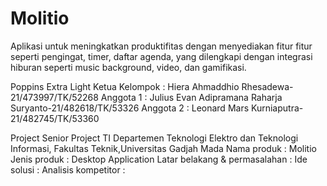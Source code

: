 # Molitio
Aplikasi untuk meningkatkan produktifitas dengan menyediakan fitur fitur seperti pengingat, timer, daftar agenda, yang dilengkapi dengan integrasi hiburan seperti music background, video, dan gamifikasi.

Poppins Extra Light
Ketua Kelompok : Hiera Ahmaddhio Rhesadewa-21/473997/TK/52268
Anggota 1 : Julius Evan Adipramana Raharja Suryanto-21/482618/TK/53326
Anggota 2 : Leonard Mars Kurniaputra-21/482745/TK/53360


Project Senior Project TI
Departemen Teknologi Elektro dan Teknologi Informasi, Fakultas Teknik,Universitas Gadjah Mada
Nama produk                   : Molitio
Jenis produk                  : Desktop Application
Latar belakang & permasalahan : 
Ide solusi                    : 
Analisis kompetitor           : 
